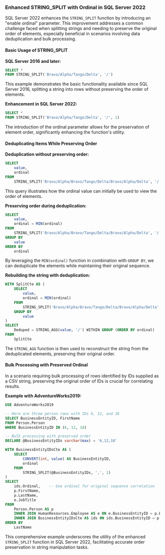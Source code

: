 ### Enhanced STRING_SPLIT with Ordinal in SQL Server 2022

SQL Server 2022 enhances the `STRING_SPLIT` function by introducing an "enable ordinal" parameter. This improvement addresses a common challenge faced when splitting strings and needing to preserve the original order of elements, especially beneficial in scenarios involving data deduplication and bulk processing.

#### Basic Usage of STRING_SPLIT

**SQL Server 2016 and later:**

```sql
SELECT *
FROM STRING_SPLIT('Bravo/Alpha/Tango/Delta', '/')
```

This example demonstrates the basic functionality available since SQL Server 2016, splitting a string into rows without preserving the order of elements.

**Enhancement in SQL Server 2022:**

```sql
SELECT *
FROM STRING_SPLIT('Bravo/Alpha/Tango/Delta', '/', 1)
```

The introduction of the ordinal parameter allows for the preservation of element order, significantly enhancing the function's utility.

#### Deduplicating Items While Preserving Order

**Deduplication without preserving order:**

```sql
SELECT
    value,
    ordinal
FROM
    STRING_SPLIT('Bravo/Alpha/Bravo/Tango/Delta/Bravo/Alpha/Delta', '/', 1)
```

This query illustrates how the ordinal value can initially be used to view the order of elements.

**Preserving order during deduplication:**

```sql
SELECT
    value,
    ordinal = MIN(ordinal)
FROM 
    STRING_SPLIT('Bravo/Alpha/Bravo/Tango/Delta/Bravo/Alpha/Delta', '/', 1)
GROUP BY
    value
ORDER BY
    ordinal
```

By leveraging the `MIN(ordinal)` function in combination with `GROUP BY`, we can deduplicate the elements while maintaining their original sequence.

**Rebuilding the string with deduplication:**

```sql
WITH SplitCte AS (
    SELECT
        value,
        ordinal = MIN(ordinal)
    FROM
        STRING_SPLIT('Bravo/Alpha/Bravo/Tango/Delta/Bravo/Alpha/Delta', '/', 1)
    GROUP BY
        value
)
SELECT
    Deduped = STRING_AGG(value, '/') WITHIN GROUP (ORDER BY ordinal)
FROM
    SplitCte
```

The `STRING_AGG` function is then used to reconstruct the string from the deduplicated elements, preserving their original order.

#### Bulk Processing with Preserved Ordinal

In a scenario requiring bulk processing of rows identified by IDs supplied as a CSV string, preserving the original order of IDs is crucial for correlating results.

**Example with AdventureWorks2019:**

```sql
USE AdventureWorks2019

-- Here are three person rows with IDs 6, 12, and 18
SELECT BusinessEntityID, FirstName
FROM Person.Person
WHERE BusinessEntityID IN (6, 12, 18)

-- Bulk processing with preserved order
DECLARE @BusinessEntityIDs varchar(max) = '6,12,18'

WITH BusinessEntityIDsCte AS (
    SELECT
        CONVERT(int, value) AS BusinessEntityID,
        ordinal
    FROM
        STRING_SPLIT(@BusinessEntityIDs, ',', 1)
)
SELECT
    ids.Ordinal,    -- Use ordinal for original sequence correlation
    p.FirstName,
    p.LastName,
    e.JobTitle
FROM
    Person.Person AS p
    INNER JOIN HumanResources.Employee AS e ON e.BusinessEntityID = p.BusinessEntityID
    INNER JOIN BusinessEntityIDsCte AS ids ON ids.BusinessEntityID = p.BusinessEntityID
ORDER BY
    LastName
```

This comprehensive example underscores the utility of the enhanced `STRING_SPLIT` function in SQL Server 2022, facilitating accurate order preservation in string manipulation tasks.